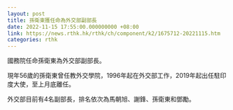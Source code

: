 ```yaml
---
layout: post
title: 孫衛東獲任命為外交部副部長
date: 2022-11-15 17:55:00.000000000 +08:00
link: https://news.rthk.hk/rthk/ch/component/k2/1675712-20221115.htm
categories: rthk
---
```


國務院任命孫衛東為外交部副部長。

現年56歲的孫衛東曾任教外交學院，1996年起在外交部工作，2019年起出任駐印度大使，至上月底離任。

外交部目前有4名副部長，排名依次為馬朝旭、謝鋒、孫衛東和鄧勵。
